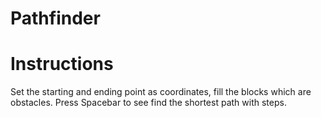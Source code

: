 # Pathfinder
# Instructions
Set the starting and ending point as coordinates, fill the blocks which are obstacles. Press Spacebar to see find the shortest path with steps.
